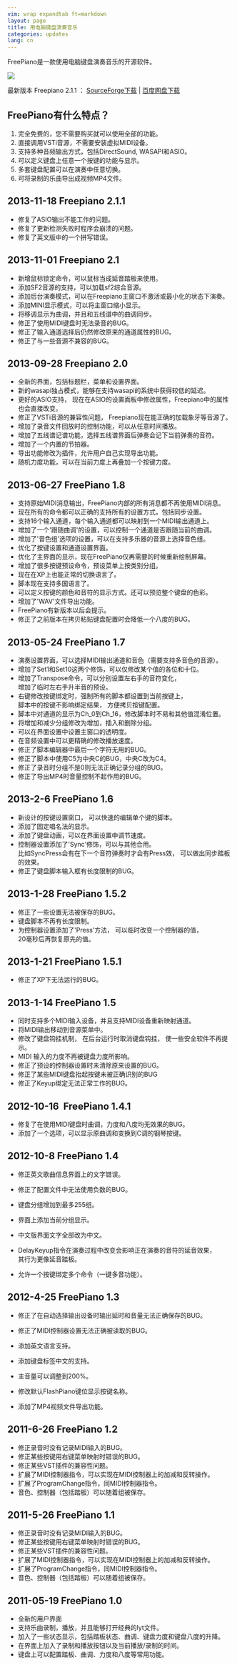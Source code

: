 ```yaml
---
vim: wrap expandtab ft=markdown
layout: page
title: 用电脑键盘演奏音乐
categories: updates
lang: cn
---
```


FreePiano是一款使用电脑键盘演奏音乐的开源软件。

<div class="play_video" id="video1">
<img src="{{ site.baseurl }}/cn/img/screenshot.jpg"/>
</div>

最新版本 Freepiano 2.1.1 ：
[SourceForge下载](http://sourceforge.net/projects/freepiano/files/freepiano_2.1.1.zip) | 
[百度网盘下载](http://pan.baidu.com/s/1d3MlV)

## FreePiano有什么特点？
1. 完全免费的，您不需要购买就可以使用全部的功能。
2. 直接调用VSTi音源，不需要安装虚拟MIDI设备。
3. 支持多种音频输出方式，包括DirectSound, WASAPI和ASIO。
4. 可以定义键盘上任意一个按键的功能与显示。
5. 多套键盘配置可以在演奏中任意切换。
6. 可将录制的乐曲导出成视频MP4文件。

## 2013-11-18 Freepiano 2.1.1
* 修复了ASIO输出不能工作的问题。
* 修复了更新检测失败时程序会崩溃的问题。
* 修复了英文版中的一个拼写错误。

## 2013-11-01 Freepiano 2.1
* 新增鼠标锁定命令，可以鼠标当成延音踏板来使用。
* 添加SF2音源的支持，可以加载sf2综合音源。
* 添加后台演奏模式，可以在Freepiano主窗口不激活或最小化的状态下演奏。
* 添加MINI显示模式，可以将主窗口缩小显示。
* 将移调显示为曲调，并且和五线谱中的曲调同步。
* 修正了使用MIDI键盘时无法录音的BUG。
* 修正了输入通道选择后仍然修改原来的通道属性的BUG。
* 修正了与一些音源不兼容的BUG。

## 2013-09-28 Freepiano 2.0
* 全新的界面，包括标题栏，菜单和设置界面。
* 新的wasapi独占模式，能够在支持wasapi的系统中获得较低的延迟。
* 更好的ASIO支持， 现在在ASIO的设置面板中修改属性，Freepiano中的属性也会直接改变。
* 修正了VSTi音源的兼容性问题， Freepiano现在能正确的加载象牙等音源了。
* 增加了录音文件回放时的控制功能，可以从任意时间播放。
* 增加了五线谱记谱功能，选择五线谱界面后弹奏会记下当前弹奏的音符。
* 增加了一个内置的节拍器。
* 导出功能修改为插件，允许用户自己实现导出功能。
* 随机力度功能，可以在当前力度上再叠加一个按键力度。

## 2013-06-27 FreePiano 1.8
* 支持原始MIDI消息输出，FreePiano内部的所有消息都不再使用MIDI消息。
* 现在所有的命令都可以正确的支持所有的设置方式，包括同步设置。
* 支持16个输入通道，每个输入通道都可以映射到一个MIDI输出通道上。
* 增加了一个'跟随曲调'的设置，可以控制一个通道是否跟随当前的曲调。
* 增加了'音色组'选项的设置，可以在支持多乐器的音源上选择音色组。
* 优化了按键设置和通道设置界面。
* 优化了主界面的显示，现在FreePiano仅再需要的时候重新绘制屏幕。
* 增加了很多按键预设命令，预设菜单上按类别分组。
* 现在在XP上也能正常的切换语言了。
* 脚本现在支持多国语言了。
* 可以定义按键的颜色和音符的显示方式。还可以预览整个键盘的色彩。
* 增加了'WAV'文件导出功能。
* FreePiano有新版本以后会提示。
* 修正了之前版本在拷贝粘贴键盘配置时会降低一个八度的BUG。

## 2013-05-24 FreePiano 1.7
* 演奏设置界面，可以选择MIDI输出通道和音色（需要支持多音色的音源）。
* 增加了Set1和Set10这两个修饰，可以仅修改某个值的各位和十位。
* 增加了Transpose命令，可以分别设置左右手的音符变化，<br>
  增加了临时左右手升半音的预设。
* 右键修改按键绑定时，强制所有的脚本都设置到当前按键上，<br>
  脚本中的按键不影响绑定结果， 方便拷贝按键配置。
* 脚本中对通道的显示为Ch_0到Ch_16，修改脚本时不易和其他值混淆位置。
* 将增加和减少分组修改为增加，插入和删除分组。
* 可以在界面设置中设置主窗口的透明度。
* 在音频设置中可以更精确的修改播放速度。
* 修正了脚本编辑器中最后一个字符无用的BUG。
* 修正了脚本中使用C5为中央C的BUG，中央C改为C4。
* 修正了录音时分组不是0则无法正确记录分组的BUG。
* 修正了导出MP4时音量控制不起作用的BUG。

## 2013-2-6 FreePiano 1.6
* 新设计的按键设置窗口， 可以快速的编辑单个键的脚本。
* 添加了固定唱名法的显示。
* 添加了键盘动画，可以在界面设置中调节速度。
* 控制器设置添加了'Sync'修饰，可以与其他合用。<br>
  比如SyncPress会有在下一个音符弹奏时才会有Press效， 可以做出同步踏板的效果。
* 修正了键盘脚本输入框有长度限制的BUG。

## 2013-1-28 FreePiano 1.5.2
* 修正了一些设置无法被保存的BUG。
* 键盘脚本不再有长度限制。
* 为控制器设置添加了'Press'方法， 可以临时改变一个控制器的值，<br>
  20毫秒后再恢复原先的值。

## 2013-1-21 FreePiano 1.5.1
* 修正了XP下无法运行的BUG。

## 2013-1-14 FreePiano 1.5
* 同时支持多个MIDI输入设备，并且支持MIDI设备重新映射通道。
* 将MIDI输出移动到音源菜单中。
* 修改了键盘钩挂机制， 在后台运行时取消键盘钩挂， 使一些安全软件不再提示。
* MIDI 输入的力度不再被键盘力度所影响。
* 修正了预设的控制器设置时未清除原来设置的BUG。
* 修正了某些MIDI键盘抬起按键未被正确识别的BUG
* 修正了Keyup绑定无法正常工作的BUG。

## 2012-10-16  FreePiano 1.4.1
* 修复了在使用MIDI键盘时曲调，力度和八度均无效果的BUG。
* 添加了一个选项，可以显示原曲调和变换到C调的钢琴按键。

## 2012-10-8 FreePiano 1.4
* 修正英文歌曲信息界面上的文字错误。
* 修正了配置文件中无法使用负数的BUG。

* 键盘分组增加到最多255组。
* 界面上添加当前分组显示。
* 中文版界面文字全部改为中文。
* DelayKeyup指令在演奏过程中改变会影响正在演奏的音符的延音效果，<br>
  其行为更像延音踏板。
* 允许一个按键绑定多个命令（一键多音功能）。

## 2012-4-25 FreePiano 1.3
* 修正了在自动选择输出设备时输出延时和音量无法正确保存的BUG。
* 修正了MIDI控制器设置无法正确被读取的BUG。

* 添加英文语言支持。
* 添加键盘标签中文的支持。
* 主音量可以调整到200%。
* 修改默认FlashPiano键位显示按键名称。
* 添加了MP4视频文件导出功能。

## 2011-6-26 FreePiano 1.2
* 修正录音时没有记录MIDI输入的BUG。
* 修正某些按键用右键菜单映射时错误的BUG。
* 修正某些VST插件的兼容性问题。
* 扩展了MIDI控制器指令，可以实现在MIDI控制器上的加减和反转操作。
* 扩展了ProgramChange指令，同MIDI控制器指令。
* 音色、控制器（包括踏板）可以随着组被保存。

## 2011-5-26 FreePiano 1.1
* 修正录音时没有记录MIDI输入的BUG。
* 修正某些按键用右键菜单映射时错误的BUG。
* 修正某些VST插件的兼容性问题。
* 扩展了MIDI控制器指令，可以实现在MIDI控制器上的加减和反转操作。
* 扩展了ProgramChange指令，同MIDI控制器指令。
* 音色、控制器（包括踏板）可以随着组被保存。

## 2011-05-19 FreePiano 1.0
* 全新的用户界面
* 支持乐曲录制，播放，并且能够打开经典的lyt文件。
* 加入了一些状态显示，包括踏板状态、曲调、键盘力度和键盘八度的升降。
* 在界面上加入了录制和播放按钮以及当前播放/录制的时间。
* 键盘上可以配置踏板、曲调、力度和八度等常用功能。


<script type="text/javascript" language="javascript">
  var obj = document.getElementById("video1");
  if (obj) {
    obj.innerHTML += '<div class="icon_play_video"></div>';
    obj.onclick = function() {
      var videos = [ "XNDYwMDkxMzY4", "XNDg0MDQxMDAw", "XNDQ2NzQyODky" ] ;
      var url = "http://player.youku.com/embed/" + videos[Math.floor(Math.random()*videos.length)];
      obj.innerHTML = '<iframe height=325 width=640 src="' + url + '" frameborder=0 allowfullscreen></iframe>';
    }
  }
</script>
